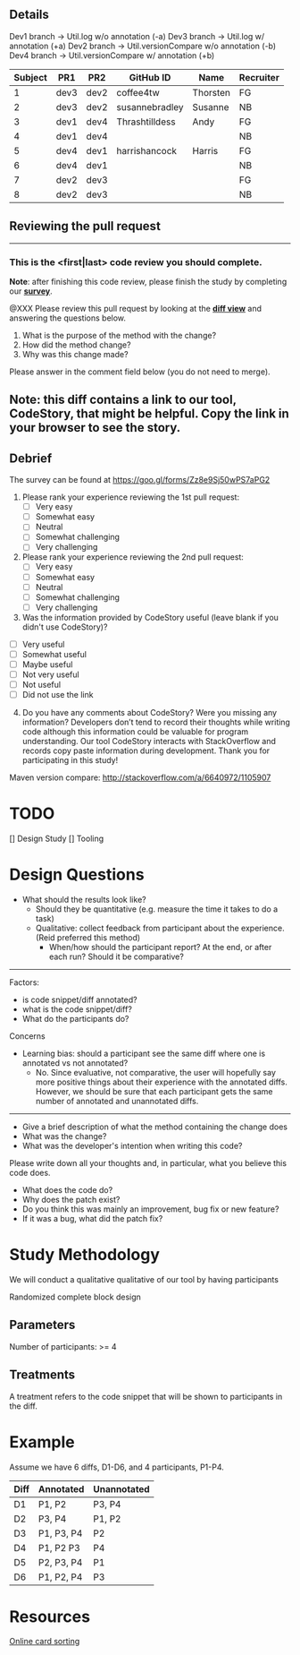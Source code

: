 ## Details
Dev1 branch -> Util.log w/o annotation (-a)
Dev3 branch -> Util.log w/ annotation (+a)
Dev2 branch -> Util.versionCompare w/o annotation (-b)
Dev4 branch -> Util.versionCompare w/ annotation (+b)


| Subject | PR1  | PR2  | GitHub ID             | Name             | Recruiter |
| ------- | ---- | ---- | --------------------- | ---------------- | --------- |
|       1 | dev3 | dev2 | coffee4tw             | Thorsten         | FG        |  
|       2 | dev3 | dev2 | susannebradley        | Susanne          | NB        |
|       3 | dev1 | dev4 | Thrashtilldess        | Andy             | FG        |
|       4 | dev1 | dev4 |                       |                  | NB        |
|       5 | dev4 | dev1 | harrishancock         | Harris           | FG        |
|       6 | dev4 | dev1 |                       |                  | NB        |
|       7 | dev2 | dev3 |                       |                  | FG        |
|       8 | dev2 | dev3 |                       |                  | NB        |


## Reviewing the pull request
---
<!-- if first pull request -->
### This is the <first|last> code review you should complete.

<!-- if second pull request -->
**Note**: after finishing this code review, please finish the study by completing our **[survey](https://goo.gl/forms/Zz8e9Sj50wPS7aPG2)**.

@XXX Please review this pull request by looking at the **[diff view]()** and answering the questions below.
  1. What is the purpose of the method with the change?
  2. How did the method change?
  3. Why was this change made?

Please answer in the comment field below (you do not need to merge).

<!-- if annotated -->
**Note**: this diff contains a link to our tool, CodeStory, that might be helpful. Copy the link in your browser to see the story.
---

## Debrief
The survey can be found at https://goo.gl/forms/Zz8e9Sj50wPS7aPG2
 1. Please rank your experience reviewing the 1st pull request:
    - [ ] Very easy
    - [ ] Somewhat easy
    - [ ] Neutral
    - [ ] Somewhat challenging
    - [ ] Very challenging
 2. Please rank your experience reviewing the 2nd pull request:
    - [ ] Very easy
    - [ ] Somewhat easy
    - [ ] Neutral
    - [ ] Somewhat challenging
    - [ ] Very challenging
 3. Was the information provided by CodeStory useful (leave blank if you didn't use CodeStory)?
   - [ ] Very useful
   - [ ] Somewhat useful
   - [ ] Maybe useful
   - [ ] Not very useful
   - [ ] Not useful
   - [ ] Did not use the link
 4. Do you have any comments about CodeStory? Were you missing any information?
Developers don’t tend to record their thoughts while writing code although this information could be valuable for program understanding. Our tool CodeStory interacts with StackOverflow and records copy paste information during development. Thank you for participating in this study!

























Maven version compare:
http://stackoverflow.com/a/6640972/1105907


# TODO
[] Design Study
[] Tooling


# Design Questions
 - What should the results look like?
   - Should they be quantitative (e.g. measure the time it takes to do a task)
   - Qualitative: collect feedback from participant about the experience. (Reid preferred this method)
     - When/how should the participant report? At the end, or after each run? Should it be comparative?


---
Factors:
 - is code snippet/diff annotated?
 - what is the code snippet/diff?
 - What do the participants do?

Concerns
 - Learning bias: should a participant see the same diff where one is annotated vs not annotated?
   - No. Since evaluative, not comparative, the user will hopefully say more positive things
     about their experience with the annotated diffs. However, we should be sure that each participant
     gets the same number of annotated and unannotated diffs.
---





  - Give a brief description of what the method containing the change does
  - What was the change?
  - What was the developer's intention when writing this code?




Please
write down all your thoughts and, in particular, what you believe this code does.


- What does the code do?
- Why does the patch exist?
- Do you think this was mainly an improvement, bug fix or new feature?
- If it was a bug, what did the patch fix?










# Study Methodology
We will conduct a qualitative qualitative of our tool by having participants

Randomized complete block design

## Parameters
Number of participants: >= 4

## Treatments
A treatment refers to the code snippet that will be shown to participants in the
diff.


# Example
Assume we have 6 diffs, D1-D6, and 4 participants, P1-P4.

| Diff | Annotated  | Unannotated |
| ---- | ---------- | ----------- |
|   D1 | P1, P2     | P3, P4
|   D2 | P3, P4     | P1, P2
|   D3 | P1, P3, P4 | P2
|   D4 | P1, P2  P3 | P4
|   D5 | P2, P3, P4 | P1
|   D6 | P1, P2, P4 | P3





# Resources
[Online card sorting](http://www.optimalworkshop.com/pricing)
